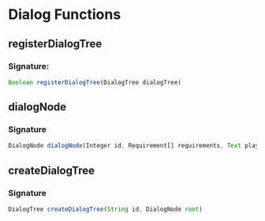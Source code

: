 # Dialog Functions

## registerDialogTree

### Signature: 
```javascript
Boolean registerDialogTree(DialogTree dialogTree)
```

## dialogNode

### Signature
```javascript
DialogNode dialogNode(Integer id, Requirement[] requirements, Text player, Quest quest, Text[] npc, DialogNode[] responses)
```

## createDialogTree

### Signature
```javascript
DialogTree createDialogTree(String id, DialogNode root)
```
